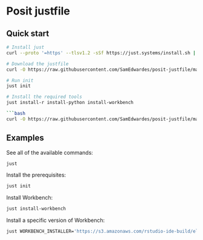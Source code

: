 # Posit justfile

## Quick start

```bash
# Install just
curl --proto '=https' --tlsv1.2 -sSf https://just.systems/install.sh | bash -s -- --to /usr/local/bin

# Download the justfile
curl -O https://raw.githubusercontent.com/SamEdwardes/posit-justfile/main/justfile

# Run init
just init

# Install the required tools
just install-r install-python install-workbench

```bash
curl -O https://raw.githubusercontent.com/SamEdwardes/posit-justfile/main/justfile
```

## Examples

See all of the available commands:

```bash
just
```

Install the prerequisites:

```bash
just init
```

Install Workbench:

```bash
just install-workbench
```

Install a specific version of Workbench:

```bash
just WORKBENCH_INSTALLER='https://s3.amazonaws.com/rstudio-ide-build/electron/jammy/amd64/rstudio-2022.12.0-353-amd64.deb' install-workbench



